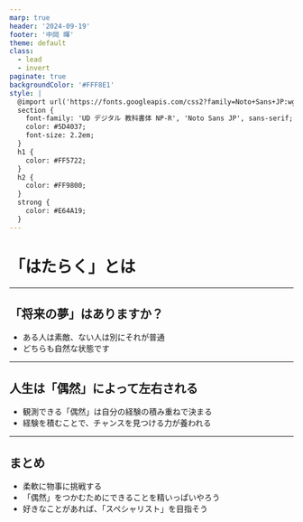 ```yaml
---
marp: true
header: '2024-09-19'
footer: '中岡 暉'
theme: default
class: 
  - lead
  - invert
paginate: true
backgroundColor: '#FFF8E1'
style: |
  @import url('https://fonts.googleapis.com/css2?family=Noto+Sans+JP:wght@400;700&display=swap');
  section {
    font-family: 'UD デジタル 教科書体 NP-R', 'Noto Sans JP', sans-serif;
    color: #5D4037;
    font-size: 2.2em;
  }
  h1 {
    color: #FF5722;
  }
  h2 {
    color: #FF9800;
  }
  strong {
    color: #E64A19;
  }
---
```


# 「はたらく」とは

---

## 「将来の夢」はありますか？

- ある人は素敵、ない人は別にそれが普通
- どちらも自然な状態です

---

## 人生は「偶然」によって左右される

- 観測できる「偶然」は自分の経験の積み重ねで決まる
- 経験を積むことで、チャンスを見つける力が養われる

---

## まとめ

- 柔軟に物事に挑戦する
- 「偶然」をつかむためにできることを精いっぱいやろう
- 好きなことがあれば、「スペシャリスト」を目指そう
